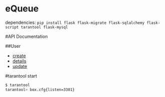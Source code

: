 # eQueue

dependencies:
`pip install flask flask-migrate flask-sqlalchemy flask-script tarantool flask-mysql`


#API Documentation

##User
* [create](./doc/user/create.md)
* [details](./doc/user/details.md)
* [update](./doc/user/update.md)

#tarantool start
```bash
$ tarantool
tarantool> box.cfg{listen=3301}
```